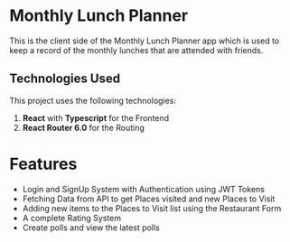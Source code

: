 # Monthly Lunch Planner
 
This is the client side of the Monthly Lunch Planner app which is used to keep a record of the monthly lunches that are attended with friends. 
 
 ## Technologies Used
 This project uses the following technologies:
  1. <b>React</b> with <b>Typescript</b> for the Frontend
  2. <b>React Router 6.0</b> for the Routing

# Features
* Login and SignUp System with Authentication using JWT Tokens
* Fetching Data from API to get Places visited and new Places to Visit
* Adding new items to the Places to Visit list using the Restaurant Form
* A complete Rating System
* Create polls and view the latest polls 
